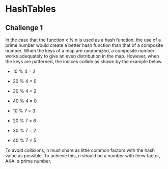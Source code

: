 # HashTables

## Challenge 1

In the case that the function x % n is used as a hash function, the use of a prime number would create a better hash function than that of a composite 
number. When the keys of a map are randomized, a composite number works adequately to give an even distribution in the map. However, when the keys are 
patterned, the indices collide as shown by the example below.

- 10 % 4 = 2
- 20 % 4 = 0
- 30 % 4 = 2
- 40 % 4 = 0

- 10 % 7 = 3
- 20 % 7 = 6
- 30 % 7 = 2
- 40 % 7 = 5

To avoid collisions, n must share as little common factors with the hash value as possible. To achieve this, n should be a number with feew factor, AKA,
a prime number.
